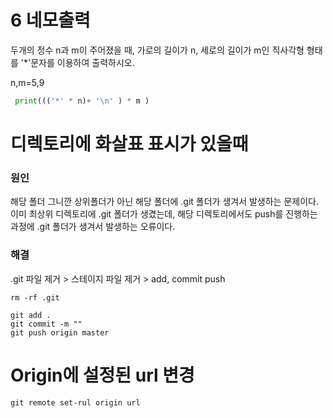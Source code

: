 # 6 네모출력
두개의 정수 n과 m이 주어졌을 때, 가로의 길이가 n, 세로의 길이가 m인 직사각형 형태를 '*'문자를 이용하여 출력하시오.

n,m=5,9

```python
 print((('*' * n)+ '\n' ) * m )
 ```

# 디렉토리에 화살표 표시가 있을때
### 원인
해당 폴더 그니깐 상위폴더가 아닌 해당 폴더에 .git 폴더가 생겨서 발생하는 문제이다. 이미 최상위 디렉토리에 .git 폴더가 생겼는데, 해당 디렉토리에서도 push를 진행하는 과정에 .git 폴더가 생겨서 발생하는 오류이다.

### 해결
.git 파일 제거 > 스테이지 파일 제거 > add, commit push

```linux
rm -rf .git

git add .
git commit -m ""
git push origin master
```

# Origin에 설정된 url 변경

```
git remote set-rul origin url